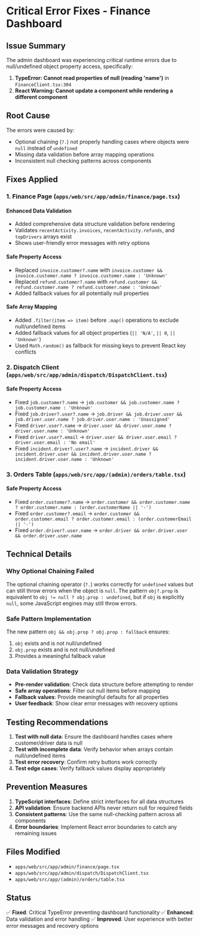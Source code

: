 # Critical Error Fixes - Finance Dashboard

## Issue Summary

The admin dashboard was experiencing critical runtime errors due to null/undefined object property access, specifically:

1. **TypeError: Cannot read properties of null (reading 'name')** in `FinanceClient.tsx:304`
2. **React Warning: Cannot update a component while rendering a different component**

## Root Cause

The errors were caused by:

- Optional chaining (`?.`) not properly handling cases where objects were `null` instead of `undefined`
- Missing data validation before array mapping operations
- Inconsistent null checking patterns across components

## Fixes Applied

### 1. Finance Page (`apps/web/src/app/admin/finance/page.tsx`)

#### Enhanced Data Validation

- Added comprehensive data structure validation before rendering
- Validates `recentActivity.invoices`, `recentActivity.refunds`, and `topDrivers` arrays exist
- Shows user-friendly error messages with retry options

#### Safe Property Access

- Replaced `invoice.customer?.name` with `invoice.customer && invoice.customer.name ? invoice.customer.name : 'Unknown'`
- Replaced `refund.customer?.name` with `refund.customer && refund.customer.name ? refund.customer.name : 'Unknown'`
- Added fallback values for all potentially null properties

#### Safe Array Mapping

- Added `.filter(item => item)` before `.map()` operations to exclude null/undefined items
- Added fallback values for all object properties (`|| 'N/A'`, `|| 0`, `|| 'Unknown'`)
- Used `Math.random()` as fallback for missing keys to prevent React key conflicts

### 2. Dispatch Client (`apps/web/src/app/admin/dispatch/DispatchClient.tsx`)

#### Safe Property Access

- Fixed `job.customer?.name` → `job.customer && job.customer.name ? job.customer.name : 'Unknown'`
- Fixed `job.driver?.user?.name` → `job.driver && job.driver.user && job.driver.user.name ? job.driver.user.name : 'Unassigned'`
- Fixed `driver.user?.name` → `driver.user && driver.user.name ? driver.user.name : 'Unknown'`
- Fixed `driver.user?.email` → `driver.user && driver.user.email ? driver.user.email : 'No email'`
- Fixed `incident.driver?.user?.name` → `incident.driver && incident.driver.user && incident.driver.user.name ? incident.driver.user.name : 'Unknown'`

### 3. Orders Table (`apps/web/src/app/(admin)/orders/table.tsx`)

#### Safe Property Access

- Fixed `order.customer?.name` → `order.customer && order.customer.name ? order.customer.name : (order.customerName || '-')`
- Fixed `order.customer?.email` → `order.customer && order.customer.email ? order.customer.email : (order.customerEmail || '-')`
- Fixed `order.driver?.user.name` → `order.driver && order.driver.user && order.driver.user.name`

## Technical Details

### Why Optional Chaining Failed

The optional chaining operator (`?.`) works correctly for `undefined` values but can still throw errors when the object is `null`. The pattern `obj?.prop` is equivalent to `obj != null ? obj.prop : undefined`, but if `obj` is explicitly `null`, some JavaScript engines may still throw errors.

### Safe Pattern Implementation

The new pattern `obj && obj.prop ? obj.prop : fallback` ensures:

1. `obj` exists and is not null/undefined
2. `obj.prop` exists and is not null/undefined
3. Provides a meaningful fallback value

### Data Validation Strategy

- **Pre-render validation**: Check data structure before attempting to render
- **Safe array operations**: Filter out null items before mapping
- **Fallback values**: Provide meaningful defaults for all properties
- **User feedback**: Show clear error messages with recovery options

## Testing Recommendations

1. **Test with null data**: Ensure the dashboard handles cases where customer/driver data is null
2. **Test with incomplete data**: Verify behavior when arrays contain null/undefined items
3. **Test error recovery**: Confirm retry buttons work correctly
4. **Test edge cases**: Verify fallback values display appropriately

## Prevention Measures

1. **TypeScript interfaces**: Define strict interfaces for all data structures
2. **API validation**: Ensure backend APIs never return null for required fields
3. **Consistent patterns**: Use the same null-checking pattern across all components
4. **Error boundaries**: Implement React error boundaries to catch any remaining issues

## Files Modified

- `apps/web/src/app/admin/finance/page.tsx`
- `apps/web/src/app/admin/dispatch/DispatchClient.tsx`
- `apps/web/src/app/(admin)/orders/table.tsx`

## Status

✅ **Fixed**: Critical TypeError preventing dashboard functionality
✅ **Enhanced**: Data validation and error handling
✅ **Improved**: User experience with better error messages and recovery options
